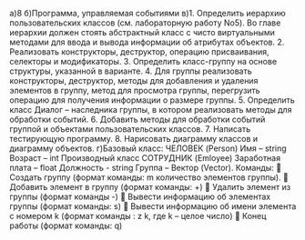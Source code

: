 а)8
б)Программа, управляемая событиями
в)1. Определить иерархию пользовательских классов (см. лабораторную работу No5).
Во главе иерархии должен стоять абстрактный класс с чисто виртуальными
методами для ввода и вывода информации об атрибутах объектов.
2. Реализовать конструкторы, деструктор, операцию присваивания, селекторы и
модификаторы.
3. Определить класс-группу на основе структуры, указанной в варианте.
4. Для группы реализовать конструкторы, деструктор, методы для добавления и
удаления элементов в группу, метод для просмотра группы, перегрузить операцию
для получения информации о размере группы.
5. Определить класс Диалог – наследника группы, в котором реализовать методы для
обработки событий.
6. Добавить методы для обработки событий группой и объектами пользовательских
классов.
7. Написать тестирующую программу.
8. Нарисовать диаграмму классов и диаграмму объектов.
г)Базовый класс:
ЧЕЛОВЕК (Person)
Имя – string
Возраст – int
Производный класс
СОТРУДНИК (Emloyee)
Заработная плата – float
Должность - string
Группа – Вектор (Vector).
Команды:
 Создать группу (формат команды: m количество элементов группы).
 Добавить элемент в группу (формат команды: +)
 Удалить элемент из группы (формат команды -)
 Вывести информацию об элементах группы (формат команды: s)
 Вывести информацию об имени элемента с номером k (формат команды : z k, где k
– целое число)
 Конец работы (формат команды: q)